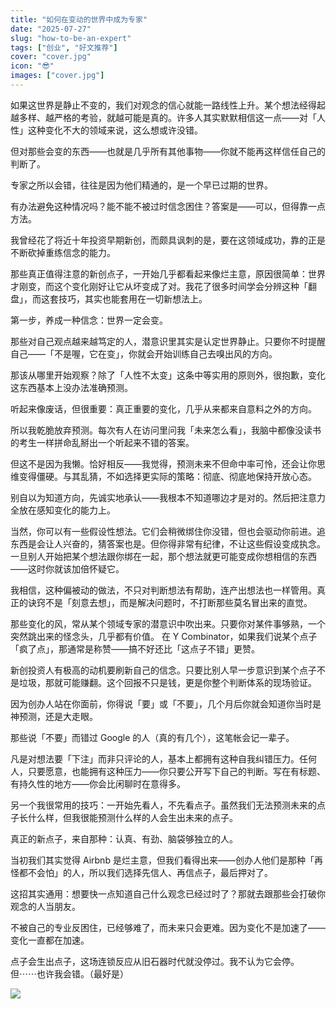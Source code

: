```yaml
---
title: "如何在变动的世界中成为专家"
date: "2025-07-27"
slug: "how-to-be-an-expert"
tags: ["创业", "好文推荐"]
cover: "cover.jpg"
icon: "😎"
images: ["cover.jpg"]
---
```

如果这世界是静止不变的，我们对观念的信心就能一路线性上升。某个想法经得起越多样、越严格的考验，就越可能是真的。许多人其实默默相信这一点——对「人性」这种变化不大的领域来说，这么想或许没错。



但对那些会变的东西——也就是几乎所有其他事物——你就不能再这样信任自己的判断了。



专家之所以会错，往往是因为他们精通的，是一个早已过期的世界。



有办法避免这种情况吗？能不能不被过时信念困住？答案是——可以，但得靠一点方法。



我曾经花了将近十年投资早期新创，而颇具讽刺的是，要在这领域成功，靠的正是不断砍掉重练信念的能力。



那些真正值得注意的新创点子，一开始几乎都看起来像烂主意，原因很简单：世界才刚变，而这个变化刚好让它从坏变成了对。我花了很多时间学会分辨这种「翻盘」，而这套技巧，其实也能套用在一切新想法上。



第一步，养成一种信念：世界一定会变。



那些对自己观点越来越笃定的人，潜意识里其实是认定世界静止。只要你不时提醒自己——「不是喔，它在变」，你就会开始训练自己去嗅出风的方向。



那该从哪里开始观察？除了「人性不太变」这条中等实用的原则外，很抱歉，变化这东西基本上没办法准确预测。



听起来像废话，但很重要：真正重要的变化，几乎从来都来自意料之外的方向。



所以我乾脆放弃预测。每次有人在访问里问我「未来怎么看」，我脑中都像没读书的考生一样拼命乱掰出一个听起来不错的答案。



但这不是因为我懒。恰好相反——我觉得，预测未来不但命中率可怜，还会让你思维变得僵硬。与其乱猜，不如选择更实际的策略：彻底、彻底地保持开放心态。



别自以为知道方向，先诚实地承认——我根本不知道哪边才是对的。然后把注意力全放在感知变化的能力上。



当然，你可以有一些假设性想法。它们会稍微绑住你没错，但也会驱动你前进。追东西是会让人兴奋的，猜答案也是。但你得非常有纪律，不让这些假设变成执念。
一旦别人开始把某个想法跟你绑在一起，那个想法就更可能变成你想相信的东西——这时你就该加倍怀疑它。



我相信，这种偏被动的做法，不只对判断想法有帮助，连产出想法也一样管用。真正的诀窍不是「刻意去想」，而是解决问题时，不打断那些莫名冒出来的直觉。



那些变化的风，常从某个领域专家的潜意识中吹出来。只要你对某件事够熟，一个突然跳出来的怪念头，几乎都有价值。
在 Y Combinator，如果我们说某个点子「疯了点」，那通常是称赞——搞不好还比「这点子不错」更赞。



新创投资人有极高的动机要刷新自己的信念。只要比别人早一步意识到某个点子不是垃圾，那就可能赚翻。这个回报不只是钱，更是你整个判断体系的现场验证。



因为创办人站在你面前，你得说「要」或「不要」，几个月后你就会知道你当时是神预测，还是大走眼。



那些说「不要」而错过 Google 的人（真的有几个），这笔帐会记一辈子。



凡是对想法要「下注」而非只评论的人，基本上都拥有这种自我纠错压力。任何人，只要愿意，也能拥有这种压力——你只要公开写下自己的判断。写在有标题、有持久性的地方——你会比闲聊时在意得多。



另一个我很常用的技巧：一开始先看人，不先看点子。虽然我们无法预测未来的点子长什么样，但我很能预测什么样的人会生出未来的点子。



真正的新点子，来自那种：认真、有劲、脑袋够独立的人。



当初我们其实觉得 Airbnb 是烂主意，但我们看得出来——创办人他们是那种「再怪都不会怕」的人，所以我们选择先信人、再信点子，最后押对了。



这招其实通用：想要快一点知道自己什么观念已经过时了？那就去跟那些会打破你观念的人当朋友。



不被自己的专业反困住，已经够难了，而未来只会更难。因为变化不是加速了——变化一直都在加速。



点子会生出点子，这场连锁反应从旧石器时代就没停过。我不认为它会停。
但⋯⋯也许我会错。（最好是）




![](https://prod-files-secure.s3.us-west-2.amazonaws.com/112d0858-5090-4d34-a606-b75eb8d65fd2/46476355-9cf3-4e99-9b7a-3531bc426380/1000202064.png?X-Amz-Algorithm=AWS4-HMAC-SHA256&X-Amz-Content-Sha256=UNSIGNED-PAYLOAD&X-Amz-Credential=ASIAZI2LB466QXO2V22Z%2F20251019%2Fus-west-2%2Fs3%2Faws4_request&X-Amz-Date=20251019T143050Z&X-Amz-Expires=3600&X-Amz-Security-Token=IQoJb3JpZ2luX2VjECwaCXVzLXdlc3QtMiJGMEQCIAhtxM3VtVsOSlnCiBJLYcHu7GSghfF1bCECHUNNPA7EAiALJqhCehBjxS0FcRrzTtXPyulx2eQR8OC5L%2FSYHsoYHyqIBAjV%2F%2F%2F%2F%2F%2F%2F%2F%2F%2F8BEAAaDDYzNzQyMzE4MzgwNSIMG4HRUVMV7LPAM2KCKtwDYYhUvUDKCHMivPExXw7BKsIgaRFzFKZA67le1hZT5NF9%2FPddYDV%2BMyiDJXIEsSq2%2F%2Bdp%2BeAEx7AJJMrzVgd5bsESY5tDrC4X5vhMh%2BbHa8%2BqLOGh%2FCs951FiINEuEt%2FUOWMP7fkXqPwQGmYqqIreEpr2mAKEV8xCJ80PoKp196L0XBA8OCeVtMD13GV%2B%2FjZp2f8UcybHJdEWLeYFbLxFzD4zXwPXrCPjMiNTwRlZlzgh5ZKsanE24uBoRuMeYXmJXY01VJxMQHgSnjBS77f%2Fj2MYvpV4e15C3Lni0ReNF83MVXcOa9zx0DLaIHqNDc0UqlwNfQqeBRR2ZkcfkC3elHM6JSx5Jotge5pMHL1Kh2io2YZ5SV1RG7YBx1zH%2FzAvlcqncqGbGUA9qgUbcRkvPjbPWoXWz6Ckq8GgMyvCc9Mwiekhw%2BlpUJwDOdAINqtEuTIX2QnTPwBYmfOn7WEMimuL8uh%2B%2Fmoe%2B9R%2B5mZnjKG8oyRTHGocrKFxa6mcqdARpRaAZhEHvmPepmTQ6ZJnoyX8juQ1iJl1pO9d2ScIdNo8Yh87sJvd36kLuB9tg%2FtZSbxjW7Qy0dZjMqvOW0VenJnHF5KVc3pW9s%2Fto2u6eJVVbplmk0e9U1sUjWQw9aPTxwY6pgG5WF4XMzTD9b0lMUsq8vJ2dvtPNPy2Iq8jpTGyBqmY%2FWh4UU22IHfeyM5kYgdGMkrJ02rdSYSJpq%2BpH%2FKRH5veMdt3vAN4oAY94jQyZdTv6mrPSGTCCMDyF%2FA7UK56Z95GNTnXHDW3zsuu0gXqsCccCPShZYOp82nb%2B1IyqJG7XxyPqZpeDcdzTLIIxt48NIyD6eAnZ3A3awrr8a4kzPzKvkEyeZE1&X-Amz-Signature=e51fb483df4cddeeefc0965d07fe605aead0a9ae5cd9ef12c9afcb358735b30c&X-Amz-SignedHeaders=host&x-amz-checksum-mode=ENABLED&x-id=GetObject)

